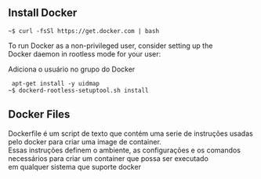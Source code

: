 ## Install Docker

``` ~$ curl -fsSl https://get.docker.com | bash   ```

To run Docker as a non-privileged user, consider setting up the  <br>
Docker daemon in rootless mode for your user:  <br>

Adiciona o usuário no grupo do Docker

```  apt-get install -y uidmap ``` <br>
``` ~$ dockerd-rootless-setuptool.sh install ``` 

## Docker Files

Dockerfile é um script de texto que contém uma serie de instruções usadas pelo docker para criar uma image de container. <br>
Essas instruções definem o ambiente, as configurações e os comandos necessários para criar um container que possa ser executado <br>
em qualquer sistema que suporte docker